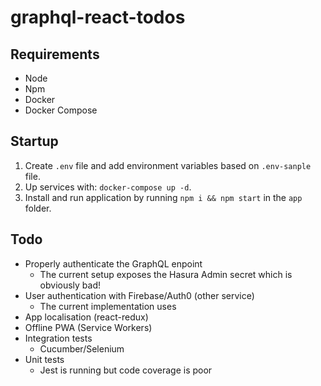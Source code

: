 # graphql-react-todos

## Requirements
* Node
* Npm
* Docker
* Docker Compose

## Startup
1. Create `.env` file and add environment variables based on `.env-sanple` file.
2. Up services with: `docker-compose up -d`.
3. Install and run application by running `npm i && npm start` in the `app` folder.

## Todo
* Properly authenticate the GraphQL enpoint
  * The current setup exposes the Hasura Admin secret which is obviously bad!
* User authentication with Firebase/Auth0 (other service)
  * The current implementation uses
* App localisation (react-redux)
* Offline PWA (Service Workers)
* Integration tests
  * Cucumber/Selenium
* Unit tests
  * Jest is running but code coverage is poor